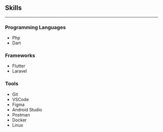 ## Skills
---
### Programming Languages

- Php
- Dart

### Frameworks

- Flutter
- Laravel

### Tools

- Git
- VSCode
- Figma
- Android Studio
- Postman
- Docker
- Linux

